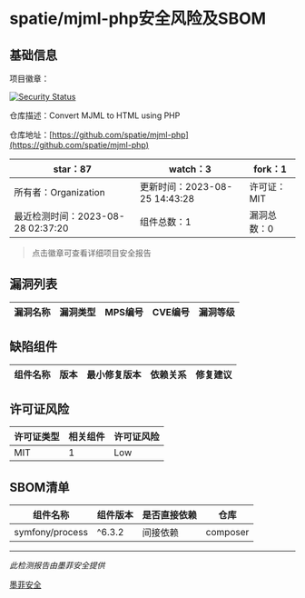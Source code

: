 # spatie/mjml-php安全风险及SBOM

## 基础信息

项目徽章：

[![Security Status](https://www.murphysec.com/platform3/v31/badge/1695867829860331520.svg)](https://www.murphysec.com/console/report/1695867829327654912/1695867829860331520)

仓库描述：Convert MJML to HTML using PHP

仓库地址：[https://github.com/spatie/mjml-php](https://github.com/spatie/mjml-php)

| star：87 | watch：3 | fork：1 |
| ----------- | -------------- | ------------ |
| 所有者：Organization | 更新时间：2023-08-25 14:43:28 | 许可证：MIT |
| 最近检测时间：2023-08-28 02:37:20 | 组件总数：1 | 漏洞总数：0 |

> 点击徽章可查看详细项目安全报告



## 漏洞列表

| 漏洞名称 | 漏洞类型 | MPS编号 | CVE编号 | 漏洞等级 |
| ------- | ------ | ------- | ------ | ----- |





## 缺陷组件

| 组件名称 | 版本 | 最小修复版本 | 依赖关系 | 修复建议 |
| -------- | ---- | ------------ | -------- | -------- |





## 许可证风险

| 许可证类型 | 相关组件 | 许可证风险 |
| ---------- | -------- | ---------- |
|MIT|1|Low|




## SBOM清单

| 组件名称 | 组件版本 | 是否直接依赖 | 仓库 |
| -------- | -------- | ------------ | ---- |
|symfony/process|^6.3.2|间接依赖|composer|


------

*此检测报告由墨菲安全提供*

[墨菲安全](www.murphysec.com)